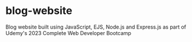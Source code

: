 # blog-website
Blog website built using JavaScript, EJS, Node.js and Express.js as part of Udemy's 2023 Complete Web Developer Bootcamp
